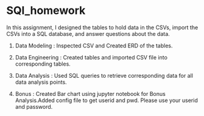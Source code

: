 # SQl_homework
In this assignment, I designed the tables to hold data in the CSVs, import the CSVs into a SQL database, and answer questions about the data.

1. Data Modeling : Inspected CSV and Created ERD of the tables.

2. Data Engineering : Created tables and imported CSV file into corresponding tables.

3. Data Analysis : Used SQL queries to retrieve corresponding data for all data analysis points.

4. Bonus :  Created  Bar chart using jupyter notebook for Bonus Analysis.Added config file to get userid and pwd. Please use your userid and password.
